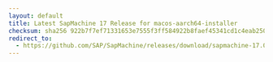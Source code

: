 ```yaml
---
layout: default
title: Latest SapMachine 17 Release for macos-aarch64-installer
checksum: sha256 922b7f7ef71331653e7555f3ff584922b8faef45341cd1c4eab2509e1b4491c7
redirect_to:
  - https://github.com/SAP/SapMachine/releases/download/sapmachine-17.0.7/sapmachine-jre-17.0.7_macos-aarch64_bin.dmg
---
```

